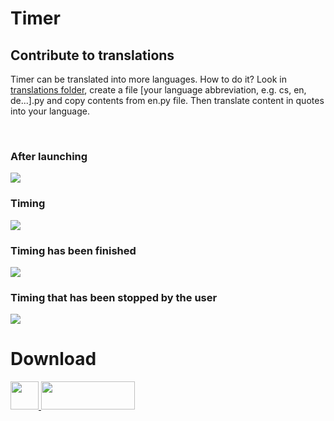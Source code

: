 <h1>Timer</h1>

<h2>Contribute to translations</h2>
<p>Timer can be translated into more languages. How to do it? Look in <a href="https://github.com/vikdevelop/timer/tree/main/translations">translations folder</a>, create a file [your language abbreviation, e.g. cs, en, de...].py and copy contents from en.py file. Then translate content in quotes into your language.</p>

<br>

<h3>After launching</h3>
<img src=https://github.com/vikdevelop/timer/blob/main/img/timer-1.png>

<h3>Timing</h3>
<img src=https://github.com/vikdevelop/timer/blob/main/img/timer-2.png>

<h3>Timing has been finished</h3>
<img src=https://github.com/vikdevelop/timer/blob/main/img/timer-dokonceno.png>

<h3>Timing that has been stopped by the user</h3>
<img src=https://github.com/vikdevelop/timer/blob/main/img/timer-zastaveno-uzivatelem.png>

<h1>Download</h1>
<a href="https://github.com/vikdevelop/timer/blob/main/arch/timer-vikdevelop-1.7-1-any.pkg.tar.zst?raw=true"><img src=https://upload.wikimedia.org/wikipedia/commons/thumb/a/a5/Archlinux-icon-crystal-64.svg/1200px-Archlinux-icon-crystal-64.svg.png width=45 height=45>    <a href="https://flathub.org/apps/details/com.github.vikdevelop.timer"><img src="https://flathub.org/assets/badges/flathub-badge-en.png" width=150 height=45></a>

